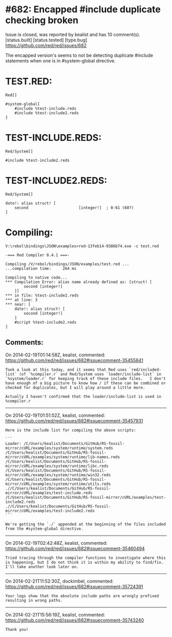 
#682: Encapped #include duplicate checking broken
================================================================================
Issue is closed, was reported by kealist and has 10 comment(s).
[status.built] [status.tested] [type.bug]
<https://github.com/red/red/issues/682>

The encapped version's seems to not be detecting duplicate #include statements when one is in #system-global directive. 
# 
# TEST.RED:

```
Red[]

#system-global[
    #include %test-include.reds
    #include %test-include2.reds
]
```
# 
# TEST-INCLUDE.REDS:

```
Red/System[]

#include %test-include2.reds
```
# 
# TEST-INCLUDE2.REDS:

```
Red/System[]

date!: alias struct! [
    second                      [integer!]  ; 0-61 (60?)
]
```
# 
# Compiling:

```
V:\rebol\bindings\JSON\examples>red-13feb14-9386b74.exe -c test.red

-=== Red Compiler 0.4.1 ===-

Compiling /V/rebol/bindings/JSON/examples/test.red ...
...compilation time:     264 ms

Compiling to native code...
*** Compilation Error: alias name already defined as: [struct! [
        second [integer!]
    ]]
*** in file: %test-include2.reds
*** at line: 3
*** near: [
    date!: alias struct! [
        second [integer!]
    ]
    #script %test-include2.reds
]
```



Comments:
--------------------------------------------------------------------------------

On 2014-02-19T01:14:58Z, kealist, commented:
<https://github.com/red/red/issues/682#issuecomment-35455841>

    Took a look at this today, and it seems that Red uses `red/included-list` (of `%compiler.r` and Red/System uses `loader/include-list` in `%system/loader.r` for keeping track of these include files.   I don't have enough of a big picture to know how / if these can be combined or checked for duplicates, but I will play around a little more.
    
    Actually I haven't confirmed that the loader/include-list is used in %compiler.r

--------------------------------------------------------------------------------

On 2014-02-19T01:51:52Z, kealist, commented:
<https://github.com/red/red/issues/682#issuecomment-35457931>

    Here is the include list for compiling the above scripts:
    
    ```
    Loader: /C/Users/kealist/Documents/GitHub/RS-fossil-mirror/cURL/examples/system/runtime/system.reds 
    /C/Users/kealist/Documents/GitHub/RS-fossil-mirror/cURL/examples/system/runtime/lib-names.reds 
    /C/Users/kealist/Documents/GitHub/RS-fossil-mirror/cURL/examples/system/runtime/libc.reds 
    /C/Users/kealist/Documents/GitHub/RS-fossil-mirror/cURL/examples/system/runtime/win32.reds 
    /C/Users/kealist/Documents/GitHub/RS-fossil-mirror/cURL/examples/system/runtime/utils.reds 
    .//C/Users/kealist/Documents/GitHub/RS-fossil-mirror/cURL/examples/test-include.reds 
    /C/Users/kealist/Documents/GitHub/RS-fossil-mirror/cURL/examples/test-include2.reds 
    .//C/Users/kealist/Documents/GitHub/RS-fossil-mirror/cURL/examples/test-include2.reds
    ```
    
    We're getting the `./` appended at the beginning of the files included from the #system-global directive.

--------------------------------------------------------------------------------

On 2014-02-19T02:42:48Z, kealist, commented:
<https://github.com/red/red/issues/682#issuecomment-35460494>

    Tried tracing through the compiler functions to investigate where this is happening, but I do not think it is within my ability to find/fix.  I'll take another look later on.

--------------------------------------------------------------------------------

On 2014-02-21T11:52:30Z, dockimbel, commented:
<https://github.com/red/red/issues/682#issuecomment-35724391>

    Your logs show that the absolute include paths are wrongly prefixed resulting in wrong paths.

--------------------------------------------------------------------------------

On 2014-02-21T15:56:19Z, kealist, commented:
<https://github.com/red/red/issues/682#issuecomment-35743240>

    Thank you!

